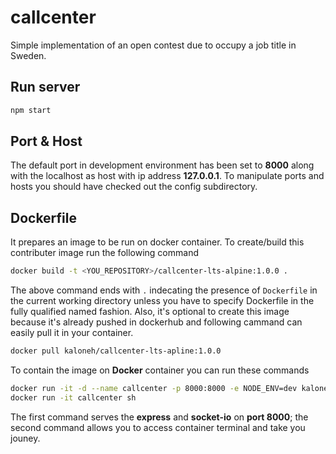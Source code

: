 # callcenter
Simple implementation of an open contest due to occupy a job title in Sweden.

## Run server
```javascript
npm start
```

## Port & Host
The default port in development environment has been set to __8000__ along with the localhost as host with ip address __127.0.0.1__. To manipulate ports and hosts you should have checked out the config subdirectory.

## Dockerfile
It prepares an image to be run on docker container. To create/build this contributer image run the following command

```bash
docker build -t <YOU_REPOSITORY>/callcenter-lts-alpine:1.0.0 .
```
The above command ends with <code>.</code> indecating the presence of <code>Dockerfile</code> in the current working directory unless you have to specify Dockerfile in the fully qualified named fashion. Also, it's optional to create this image because it's already pushed in dockerhub and following cammand can easily pull it in your container.

```bash
docker pull kaloneh/callcenter-lts-apline:1.0.0
```
To contain the image on __Docker__ container you can run these commands
```bash
docker run -it -d --name callcenter -p 8000:8000 -e NODE_ENV=dev kaloneh/callcenter-lts-alpine:1.0.0
docker run -it callcenter sh
```
The first command serves the __express__ and __socket-io__ on __port 8000__; the second command allows you to access container terminal and take you jouney.
